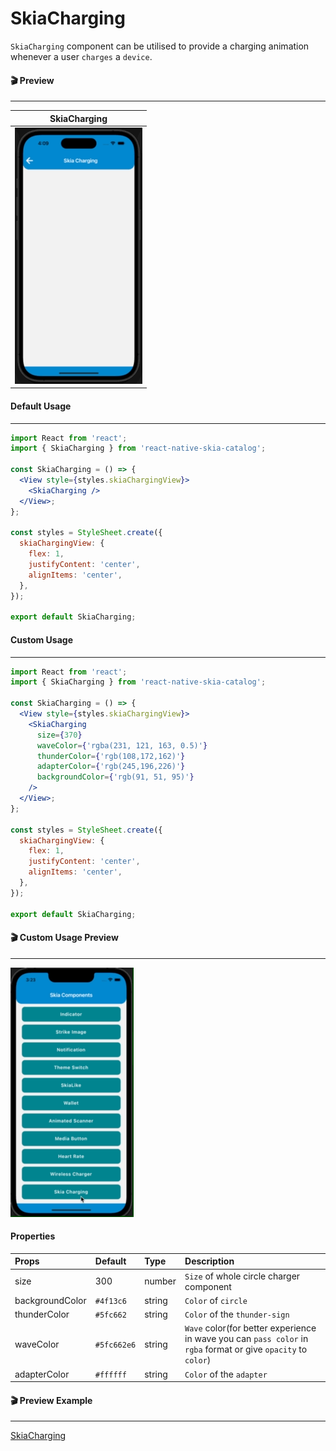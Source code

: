 # SkiaCharging

`SkiaCharging` component can be utilised to provide a charging animation whenever a user `charges` a `device`.

#### 🎬 Preview

---

|             SkiaCharging             |
| :----------------------------------: |
| ![alt tag](/assets/DefaultSkiaCharging.gif) |

#### Default Usage

---

```jsx
import React from 'react';
import { SkiaCharging } from 'react-native-skia-catalog';

const SkiaCharging = () => {
  <View style={styles.skiaChargingView}>
    <SkiaCharging />
  </View>;
};

const styles = StyleSheet.create({
  skiaChargingView: {
    flex: 1,
    justifyContent: 'center',
    alignItems: 'center',
  },
});

export default SkiaCharging;
```

#### Custom Usage

---

```jsx
import React from 'react';
import { SkiaCharging } from 'react-native-skia-catalog';

const SkiaCharging = () => {
  <View style={styles.skiaChargingView}>
    <SkiaCharging
      size={370}
      waveColor={'rgba(231, 121, 163, 0.5)'}
      thunderColor={'rgb(108,172,162)'}
      adapterColor={'rgb(245,196,226)'}
      backgroundColor={'rgb(91, 51, 95)'}
    />
  </View>;
};

const styles = StyleSheet.create({
  skiaChargingView: {
    flex: 1,
    justifyContent: 'center',
    alignItems: 'center',
  },
});

export default SkiaCharging;
```

#### 🎬 Custom Usage Preview

---

![alt tag](/assets/CustomSkiaCharging.gif)

#### Properties

| Props           | Default     | Type   | Description                                                                                                    |
| :-------------- | :---------- | :----- | :------------------------------------------------------------------------------------------------------------- |
| size            | 300         | number | `Size` of whole circle charger component                                                                       |
| backgroundColor | `#4f13c6`   | string | `Color` of `circle`                                                                                            |
| thunderColor    | `#5fc662`   | string | `Color` of the `thunder-sign`                                                                                  |
| waveColor       | `#5fc662e6` | string | `Wave` color(for better experience in wave you can `pass color` in `rgba` format or give `opacity` to `color`) |
| adapterColor    | `#ffffff`   | string | `Color` of the `adapter`                                                                                       |

#### 🎬 Preview Example

---

[SkiaCharging](/example/src/modules/SkiaCharging/SkiaChargingScreen.tsx)
